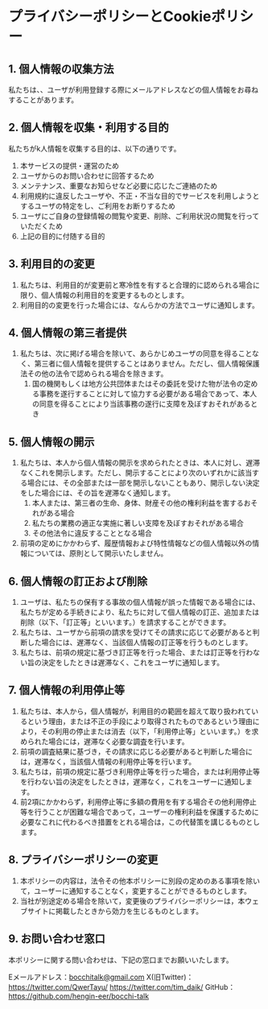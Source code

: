 # プライバシーポリシーとCookieポリシー
## 1. 個人情報の収集方法
私たちは、、ユーザが利用登録する際にメールアドレスなどの個人情報をお尋ねすることがあります。

## 2. 個人情報を収集・利用する目的
私たちがk人情報を収集する目的は、以下の通りです。

1. 本サービスの提供・運営のため
2. ユーザからのお問い合わせに回答するため
3. メンテナンス、重要なお知らせなど必要に応じたご連絡のため
4. 利用規約に違反したユーザや、不正・不当な目的でサービスを利用しようとするユーザの特定をし、ご利用をお断りするため
5. ユーザにご自身の登録情報の閲覧や変更、削除、ご利用状況の閲覧を行っていただくため
6. 上記の目的に付随する目的

## 3. 利用目的の変更
1. 私たちは、利用目的が変更前と寒冷性を有すると合理的に認められる場合に限り、個人情報の利用目的を変更するものとします。
2. 利用目的の変更を行った場合には、なんらかの方法でユーザに通知します。

## 4. 個人情報の第三者提供
1. 私たちは、次に掲げる場合を除いて、あらかじめユーザの同意を得ることなく、第三者に個人情報を提供することはありません。ただし、個人情報保護法その他の法令で認められる場合を除きます。
   1. 国の機関もしくは地方公共団体またはその委託を受けた物が法令の定める事務を遂行することに対して協力する必要がある場合であって、本人の同意を得ることにより当該事務の遂行に支障を及ぼすおそれがあるとき

## 5. 個人情報の開示
1. 私たちは、本人から個人情報の開示を求められたときは、本人に対し、遅滞なくこれを開示します。ただし、開示することにより次のいずれかに該当する場合には、その全部または一部を開示しないこともあり、開示しない決定をした場合には、その旨を遅滞なく通知します。
   1. 本人または、第三者の生命、身体、財産その他の権利利益を害するおそれがある場合
   2. 私たちの業務の適正な実施に著しい支障を及ぼすおそれがある場合
   3. その他法令に違反することとなる場合
2. 前項の定めにかかわらず、履歴情報および特性情報などの個人情報以外の情報については、原則として開示いたしません。

## 6. 個人情報の訂正および削除
1. ユーザは、私たちの保有する事故の個人情報が誤った情報である場合には、私たちが定める手続きにより、私たちに対して個人情報の訂正、追加または削除（以下、「訂正等」といいます。）を請求することができます。
2. 私たちは、ユーザから前項の請求を受けてその請求に応じて必要があると判断した場合には、遅滞なく、当該個人情報の訂正等を行うものとします。
3. 私たちは、前項の規定に基づき訂正等を行った場合、または訂正等を行わない旨の決定をしたときは遅滞なく、これをユーザに通知します。

## 7. 個人情報の利用停止等
1. 私たちは、本人から，個人情報が，利用目的の範囲を超えて取り扱われているという理由，または不正の手段により取得されたものであるという理由により，その利用の停止または消去（以下，「利用停止等」といいます。）を求められた場合には，遅滞なく必要な調査を行います。
2. 前項の調査結果に基づき，その請求に応じる必要があると判断した場合には，遅滞なく，当該個人情報の利用停止等を行います。
3. 私たちは，前項の規定に基づき利用停止等を行った場合，または利用停止等を行わない旨の決定をしたときは，遅滞なく，これをユーザーに通知します。
4. 前2項にかかわらず，利用停止等に多額の費用を有する場合その他利用停止等を行うことが困難な場合であって，ユーザーの権利利益を保護するために必要なこれに代わるべき措置をとれる場合は，この代替策を講じるものとします。

## 8. プライバシーポリシーの変更
1. 本ポリシーの内容は，法令その他本ポリシーに別段の定めのある事項を除いて，ユーザーに通知することなく，変更することができるものとします。
2. 当社が別途定める場合を除いて，変更後のプライバシーポリシーは，本ウェブサイトに掲載したときから効力を生じるものとします。

## 9. お問い合わせ窓口
本ポリシーに関する問い合わせは、下記の窓口までお願いいたします。

Eメールアドレス：bocchitalk@gmail.com
X(旧Twitter)：
https://twitter.com/QwerTayu/
https://twitter.com/tim_daik/
GitHub：
https://github.com/hengin-eer/bocchi-talk
